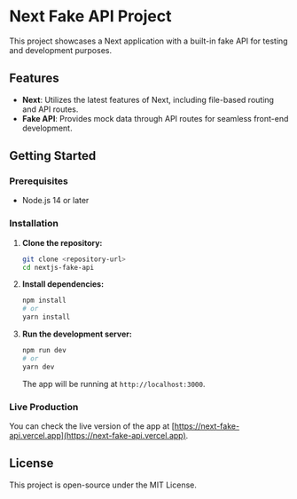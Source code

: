 # Next Fake API Project

This project showcases a Next application with a built-in fake API for testing and development purposes.

## Features

- **Next**: Utilizes the latest features of Next, including file-based routing and API routes.
- **Fake API**: Provides mock data through API routes for seamless front-end development.

## Getting Started

### Prerequisites

- Node.js 14 or later

### Installation

1. **Clone the repository:**

   ```bash
   git clone <repository-url>
   cd nextjs-fake-api
   ```

2. **Install dependencies:**

   ```bash
   npm install
   # or
   yarn install
   ```

3. **Run the development server:**

   ```bash
   npm run dev
   # or
   yarn dev
   ```

   The app will be running at `http://localhost:3000`.

### Live Production

You can check the live version of the app at [https://next-fake-api.vercel.app](https://next-fake-api.vercel.app).

## License

This project is open-source under the MIT License.
